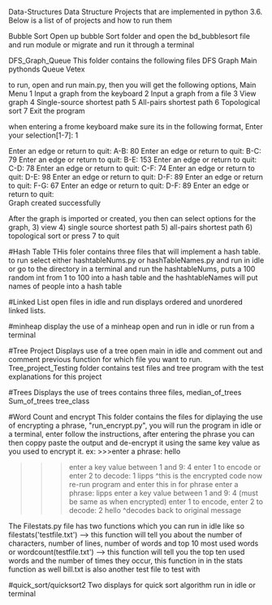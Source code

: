 Data-Structures
Data Structure Projects that are implemented in python 3.6. Below is a list of of projects and how to run them

Bubble Sort
Open up bubble Sort folder and open the bd_bubblesort file and run module or migrate and run it through a terminal

DFS_Graph_Queue
This folder contains the following files 
DFS
Graph
Main
pythonds
Queue
Vetex

to run, open and run main.py, then you will get the following options,
Main Menu 
1	Input a graph from the keyboard 
2	Input a graph from a file 
3	View graph 
4	Single-source shortest path 
5	All-pairs shortest path 
6	Topological sort 
7	Exit the program 

when entering a frome keyboard make sure its in the following format,
Enter your selection[1-7]: 1 
 
Enter an edge or return to quit: A-B: 80 
Enter an edge or return to quit: B-C: 79 
Enter an edge or return to quit: B-E: 153 
Enter an edge or return to quit: C-D: 78 
Enter an edge or return to quit: C-F: 74 
Enter an edge or return to quit: D-E: 98 
Enter an edge or return to quit: D-F: 89 
Enter an edge or return to quit: F-G: 67 
Enter an edge or return to quit: D-F: 89 
Enter an edge or return to quit:  
Graph created successfully 

After the graph is imported or created, you then can select options for the graph, 
3) view
4) single source shortest path 
5) all-pairs shortest path
6) topological sort
or press 7 to quit

#Hash Table
THis foler contains three files that will implement a hash table. 
to run select either hashtableNums.py or hashTableNames.py and run in idle or go to the directory in a terminal and run
the hashtableNums, puts a 100 random int from 1 to 100 into a hash table and the hashtableNames will put names of people into a hash table

#Linked List
open files in idle and run
displays ordered and unordered linked lists.

#minheap 
display the use of a minheap
open and run in idle or run from a terminal

#Tree Project
Displays use of a tree
open main in idle and comment out and comment previous function for which file you want to run.
Tree_project_Testing folder contains test files and tree program with the test explanations for this project

#Trees
Displays the use of trees
contains three files, 
median_of_trees
Sum_of_trees
tree_class

#Word Count and encrypt
This folder contains the files for diplaying the use of encrypting a phrase, "run_encrypt.py", you will run the program in idle
or a terminal, enter follow the instructions, after entering the phrase you can then coppy paste the output and de-encrypt it using 
the same key value as you used to encrypt it.
ex: >>>enter a phrase: hello
>>> enter a key value between 1 and 9: 4
>>> enter 1 to encode or enter 2 to decode: 1
lipps
^this is the encrypted code now re-run program and enter this in for phrase
>>> enter a phrase: lipps
>>> enter a key value between 1 and 9: 4 (must be same as when encrypted)
>>> enter 1 to encode, enter 2 to decode: 2
hello
^decodes back to original message

The Filestats.py file has two functions which you can run in idle like so
filestats('testfile.txt') --> this function will tell you about the number of characters, number of lines, number of words and top 10 most used words
or wordcount(testfile.txt') --> this function will tell you the top ten used words and the number of times they occur, this function in in the stats function as well
bill.txt is also another test file to test with

#quick_sort/quicksort2
Two displays for quick sort algorithm
run in idle or terminal









